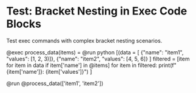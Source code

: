 # Test: Bracket Nesting in Exec Code Blocks

Test exec commands with complex bracket nesting scenarios.

@exec process_data(items) = @run python [(data = [
  {"name": "item1", "values": [1, 2, 3)]},
  {"name": "item2", "values": [4, 5, 6]}
]
filtered = [item for item in data if item['name'] in @items]
for item in filtered:
  print(f"{item['name']}: {item['values']}")
]

@run @process_data(['item1', 'item2'])